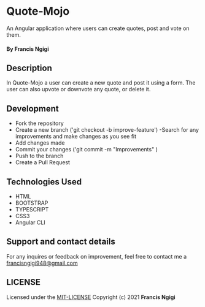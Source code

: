 # Quote-Mojo
 An Angular application where users can create quotes, post and vote on them.
#### By Francis Ngigi
## Description
In Quote-Mojo a user can create a new quote and post it using a form. The user can also upvote or downvote any quote, or delete it.

## Development
- Fork the repository
- Create a new branch ('git checkout -b improve-feature')
-Search for any improvements and make changes as you see fit
- Add changes made
- Commit your changes ('git commit -m "Improvements" )
- Push to the branch
- Create a Pull Request
## Technologies Used

* HTML
* BOOTSTRAP
* TYPESCRIPT
* CSS3
* Angular CLI
## Support and contact details

For any inquires or feedback on improvement, feel free to contact me a francisngigi948@gmail.com

## LICENSE
Licensed under the [MIT-LICENSE](LICENSE.txt)
    Copyright (c) 2021 **Francis Ngigi**